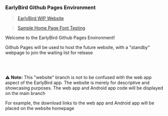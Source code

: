 ### EarlyBird Github Pages Environment

> [EarlyBird WIP Website](https://toba-o.github.io/EarlyBird/)

> [Sample Home Page Font Testing](https://toba-o.github.io/EarlyBird/samplehome/)

Welcome to the EarlyBird Github Pages Environment!

Github Pages will be used to host the future website, with a "standby" webpage to join the waiting list for release

<br><br>

⚠ **Note:** 
This "website" branch is not to be confused with the web app aspect of the EarlyBird app. The website is merely for descriptive and showcasing purposes. The web app and Android app code will be displayed on the main branch

For example, the download links to the web app and Android app will be placed on the website homepage
